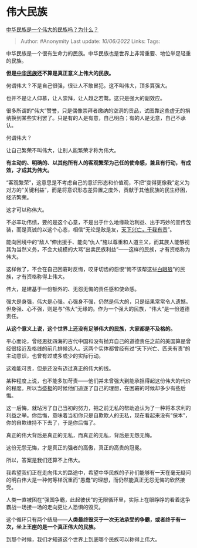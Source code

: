 # 伟大民族
[中华民族是一个伟大的民族吗？为什么？](https://www.zhihu.com/question/324625825/answer/1054427120)

> Author: #Anonymity
Last update: *10/06/2022* 
Links:
Tags:  


中华民族是一个很有生命力的民族。中华民族也是世界上非常重要、地位举足轻重的民族。

**但是[中华民族](https://www.zhihu.com/search?q=%E4%B8%AD%E5%8D%8E%E6%B0%91%E6%97%8F&search_source=Entity&hybrid_search_source=Entity&hybrid_search_extra=%7B%22sourceType%22%3A%22answer%22%2C%22sourceId%22%3A1054427120%7D)还不算是真正意义上伟大的民族。**

何谓伟大？不是自己很强，很让人不敢冒犯。这不叫伟大，顶多算强大。

也并不是让人仰慕，让人崇拜，让人趋之若鹜。这只是强大的副效应。

很多所谓的“伟大”赞誉，只是偶像崇拜者缴纳的空洞的贡品，试图靠这些虚无的捐纳换到某些实利罢了。只是有的人是有意，自己明白；有的人是无意，自己不承认。

何谓伟大？

让自己繁荣不叫伟大，让别人能繁荣才称为伟大。

**有主动的、明确的、以其他所有人的客观繁荣为己任的使命感，兼且有行动，有成效，才成其为伟大。**

“客观繁荣”，这意思是不考虑自己的意识形态和价值观，不把“变得更像我”定义为对方的“关键利益”，而是将意识形态差异置之度外，贡献于其他民族的民生纾困，经济繁荣。

这才可以称伟大。

不必丰功伟绩，要的是这个心意，不是出于什么地缘政治利益、出于巧妙的宣传包装，而是真诚的以这个心态，相信“无论是敌是友，[天下兴亡，于我有责](https://www.zhihu.com/search?q=%E5%A4%A9%E4%B8%8B%E5%85%B4%E4%BA%A1%EF%BC%8C%E4%BA%8E%E6%88%91%E6%9C%89%E8%B4%A3&search_source=Entity&hybrid_search_source=Entity&hybrid_search_extra=%7B%22sourceType%22%3A%22answer%22%2C%22sourceId%22%3A1054427120%7D)”。

能向困境中的“敌人”伸出援手、能向“仇人”施以尊重和人道主义，而其族人能够视其为当然义务，不会大规模的大骂“出卖民族利益”——这样的民族，才有资格称为伟大。

这样做了，不会在自己困窘时反悔，咬牙切齿的怨恨“悔不该帮这些[白眼狼](https://www.zhihu.com/search?q=%E7%99%BD%E7%9C%BC%E7%8B%BC&search_source=Entity&hybrid_search_source=Entity&hybrid_search_extra=%7B%22sourceType%22%3A%22answer%22%2C%22sourceId%22%3A1054427120%7D)”的民族，才有资格称得上伟大。

伟大，是建基于一份额外的、无怨无悔的责任感和使命感。

强大是身强，伟大是心强。心强身不强，仍然是伟大的，只是结果常常令人遗憾。但身强、心不强，则是与“伟大”无缘的。作为一个强大的民族，“伟大“是一份道德责任。

**从这个意义上说，这个世界上还没有足够伟大的民族，大家都是不及格的。**

平心而论，曾经恩抚四海的古代中国和没有抛弃自己的道德责任之前的美国算是曾经很接近及格线的前几排候选人。这两个实体都曾经有过“天下兴亡、匹夫有责”的主动意识，也曾有过或多或少的实际行动。

这难能可贵，但是还没有迈过真正的伟大的线。

某种程度上说，也不能多加苛责——他们并未曾强大到能承担得起这份伟大的代价的程度。所以当[盛极](https://www.zhihu.com/search?q=%E7%9B%9B%E6%9E%81&search_source=Entity&hybrid_search_source=Entity&hybrid_search_extra=%7B%22sourceType%22%3A%22answer%22%2C%22sourceId%22%3A1054427120%7D)的时候他们追逐了自己的理想，在困窘的时候却多少有些后悔。

这一后悔，就玷污了自己当初的努力，把之前无私的帮助追认为了一种将本求利的利益之举。你后悔，意味着当初你只是自欺欺人的无私，现在看起来没有“保本”，你的自欺维持不下去了，于是你后悔了。

真正的伟大背后是真正的无私，而真正的无私，背后是无怨无悔。

这份无怨无悔，才是真正的强者的高傲，真正的高贵的冠冕。

所以，答案是我们还算不上伟大。

我希望我们正在走向伟大的路途中，希望中华民族的子孙们能够有一天在毫无疑问的明白伟大是一种何等样沉重而“愚蠢”的理想，而仍然能真正无怨无悔的欣然接受。

人类一直被困在“强国争霸，此起彼伏”的无限循环里，实际上在眼睁睁的看着这争霸战一场接一场的走向更让人恐惧的毁灭。

这个循环只有两个结局——**人类最终毁灭于一次无法承受的争霸，或者终于有一次，坐上王座的是一个真正伟大的民族。**

到那个时候，我们才知道这个世界上到底哪个民族可以称得上伟大。
